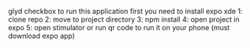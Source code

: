 glyd checkbox
to run this application first you need to install expo xde
1: clone repo
2: move to project directory
3: npm install
4: open project in expo
5: open stimulator or run qr code to run it on your phone (must download expo app)
